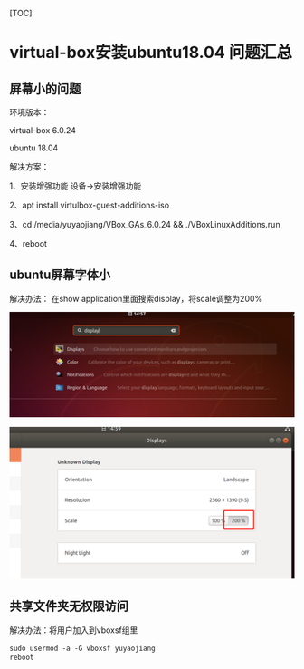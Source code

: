 [TOC]

# virtual-box安装ubuntu18.04 问题汇总

## 屏幕小的问题
环境版本：

virtual-box 6.0.24

ubuntu 18.04

解决方案：

1、安装增强功能 设备->安装增强功能

2、apt install virtulbox-guest-additions-iso

3、cd /media/yuyaojiang/VBox_GAs_6.0.24 && ./VBoxLinuxAdditions.run

4、reboot


## ubuntu屏幕字体小
解决办法：
在show application里面搜索display，将scale调整为200%

![](picture/ubuntu2.1.png)

![](picture/ubuntu2.2.png)

## 共享文件夹无权限访问
解决办法：将用户加入到vboxsf组里
```
sudo usermod -a -G vboxsf yuyaojiang
reboot
```
